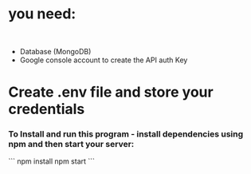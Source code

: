 <h1>you need:</h1>
<br>
<ul>
  <li>Database (MongoDB)</li>
  <li>Google console account to create  the API auth Key</li>
</ul>
<h1>Create .env file and store your credentials</h1>
<h3>To Install and run this program - install dependencies using npm and then start your server:</h3>
```
npm install
npm start
```
